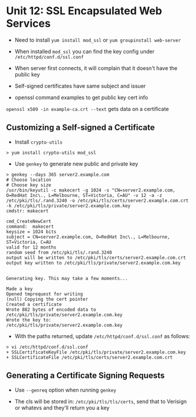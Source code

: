 Unit 12: SSL Encapsulated Web Services
============================

* Need to install ```yum install mod_ssl``` or ```yum groupinstall web-server```

* When installed ```mod_ssl``` you can find the key config under ```/etc/httpd/conf.d/ssl.conf```

* When server first connects, it will complain that it doesn't have the public key

* Self-signed certificates have same subject and issuer

* openssl command examples to get public key cert info 

```openssl x509 -in example-ca.crt --text``` gets data on a certificate

## Customizing a Self-signed a Certificate

* Install ```crypto-utils```

```
> yum install crypto-utils mod_ssl
```  

* Use ```genkey``` to generate new public and private key

```
> genkey --days 365 server2.example.com
# Choose location
# Choose key size
/usr/bin/keyutil -c makecert -g 1024 -s "CN=server2.example.com, O=RedHat Inc\., L=Melbourne, ST=Victoria, C=AU" -v 12 -a -z /etc/pki/tls/.rand.3240 -o /etc/pki/tls/certs/server2.example.com.crt -k /etc/pki/tls/private/server2.example.com.key
cmdstr: makecert

cmd_CreateNewCert
command:  makecert
keysize = 1024 bits
subject = CN=server2.example.com, O=RedHat Inc\., L=Melbourne, ST=Victoria, C=AU
valid for 12 months
random seed from /etc/pki/tls/.rand.3240
output will be written to /etc/pki/tls/certs/server2.example.com.crt
output key written to /etc/pki/tls/private/server2.example.com.key


Generating key. This may take a few moments...

Made a key
Opened tmprequest for writing
(null) Copying the cert pointer
Created a certificate
Wrote 882 bytes of encoded data to /etc/pki/tls/private/server2.example.com.key 
Wrote the key to:
/etc/pki/tls/private/server2.example.com.key
```

* With the paths returned, update ```/etc/httpd/conf.d/ssl.conf``` as follows:

```
> vi /etc/httpd/conf.d/ssl.conf
+ SSLCertificateKeyFile /etc/pki/tls/private/server2.example.com.key
+ SSLCertificateFile /etc/pki/tls/certs/server2.example.com.crt
```

## Generating a Certificate Signing Requests

* Use ```--genreq``` option when running ```genkey```

* The cls will be stored in: ```/etc/pki/tls/tls/certs```, send that to Verisign or whatevs and they'll return you a key
